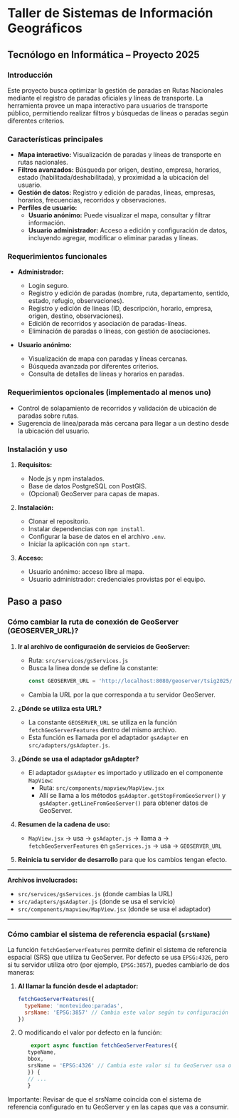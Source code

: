 
# Taller de Sistemas de Información Geográficos  
## Tecnólogo en Informática – Proyecto 2025

### Introducción

Este proyecto busca optimizar la gestión de paradas en Rutas Nacionales mediante el registro de paradas oficiales y líneas de transporte. La herramienta provee un mapa interactivo para usuarios de transporte público, permitiendo realizar filtros y búsquedas de líneas o paradas según diferentes criterios.

### Características principales

- **Mapa interactivo:** Visualización de paradas y líneas de transporte en rutas nacionales.
- **Filtros avanzados:** Búsqueda por origen, destino, empresa, horarios, estado (habilitada/deshabilitada), y proximidad a la ubicación del usuario.
- **Gestión de datos:** Registro y edición de paradas, líneas, empresas, horarios, frecuencias, recorridos y observaciones.
- **Perfiles de usuario:**  
  - **Usuario anónimo:** Puede visualizar el mapa, consultar y filtrar información.  
  - **Usuario administrador:** Acceso a edición y configuración de datos, incluyendo agregar, modificar o eliminar paradas y líneas.

### Requerimientos funcionales

- **Administrador:**  
  - Login seguro.  
  - Registro y edición de paradas (nombre, ruta, departamento, sentido, estado, refugio, observaciones).  
  - Registro y edición de líneas (ID, descripción, horario, empresa, origen, destino, observaciones).  
  - Edición de recorridos y asociación de paradas-líneas.  
  - Eliminación de paradas o líneas, con gestión de asociaciones.

- **Usuario anónimo:**  
  - Visualización de mapa con paradas y líneas cercanas.  
  - Búsqueda avanzada por diferentes criterios.  
  - Consulta de detalles de líneas y horarios en paradas.

### Requerimientos opcionales (implementado al menos uno)

- Control de solapamiento de recorridos y validación de ubicación de paradas sobre rutas.
- Sugerencia de línea/parada más cercana para llegar a un destino desde la ubicación del usuario.

### Instalación y uso

1. **Requisitos:**  
   - Node.js y npm instalados.
   - Base de datos PostgreSQL con PostGIS.
   - (Opcional) GeoServer para capas de mapas.

2. **Instalación:**  
   - Clonar el repositorio.  
   - Instalar dependencias con `npm install`.  
   - Configurar la base de datos en el archivo `.env`.  
   - Iniciar la aplicación con `npm start`.

3. **Acceso:**  
   - Usuario anónimo: acceso libre al mapa.  
   - Usuario administrador: credenciales provistas por el equipo.
  


## Paso a paso 

### Cómo cambiar la ruta de conexión de GeoServer (GEOSERVER_URL)?

1. **Ir al archivo de configuración de servicios de GeoServer:**
   - Ruta: `src/services/gsServices.js`
   - Busca la línea donde se define la constante:
     ```js
     const GEOSERVER_URL = 'http://localhost:8080/geoserver/tsig2025/wms';
     ```
   - Cambia la URL por la que corresponda a tu servidor GeoServer.

2. **¿Dónde se utiliza esta URL?**
   - La constante `GEOSERVER_URL` se utiliza en la función `fetchGeoServerFeatures` dentro del mismo archivo.
   - Esta función es llamada por el adaptador `gsAdapter` en `src/adapters/gsAdapter.js`.

3. **¿Dónde se usa el adaptador gsAdapter?**
   - El adaptador `gsAdapter` es importado y utilizado en el componente `MapView`:
     - Ruta: `src/components/mapview/MapView.jsx`
     - Allí se llama a los métodos `gsAdapter.getStopFromGeoServer()` y `gsAdapter.getLineFromGeoServer()` para obtener datos de GeoServer.

4. **Resumen de la cadena de uso:**
   - `MapView.jsx` → usa → `gsAdapter.js` → llama a → `fetchGeoServerFeatures` en `gsServices.js` → usa → `GEOSERVER_URL`

5. **Reinicia tu servidor de desarrollo** para que los cambios tengan efecto.

---

**Archivos involucrados:**
- `src/services/gsServices.js` (donde cambias la URL)
- `src/adapters/gsAdapter.js` (donde se usa el servicio)
- `src/components/mapview/MapView.jsx` (donde se usa el adaptador)

---

### Cómo cambiar el sistema de referencia espacial (`srsName`)

La función `fetchGeoServerFeatures` permite definir el sistema de referencia espacial (SRS) que utiliza tu GeoServer. Por defecto se usa `EPSG:4326`, pero si tu servidor utiliza otro (por ejemplo, `EPSG:3857`), puedes cambiarlo de dos maneras:

1. **Al llamar la función desde el adaptador:**
   ```js
   fetchGeoServerFeatures({
     typeName: 'montevideo:paradas',
     srsName: 'EPSG:3857' // Cambia este valor según tu configuración
   })
   ```
2. O modificando el valor por defecto en la función:
   ```js
       export async function fetchGeoServerFeatures({
      typeName,
      bbox,
      srsName = 'EPSG:4326' // Cambia este valor si tu GeoServer usa otro SRS
      }) {
      // ...
      }
   ```
Importante: Revisar de que el srsName coincida con el sistema de referencia configurado en tu GeoServer y en las capas que vas a consumir.


